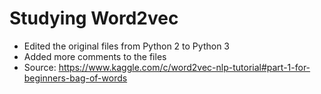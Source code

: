 # Studying Word2vec
- Edited the original files from Python 2 to Python 3
- Added more comments to the files
- Source: https://www.kaggle.com/c/word2vec-nlp-tutorial#part-1-for-beginners-bag-of-words
